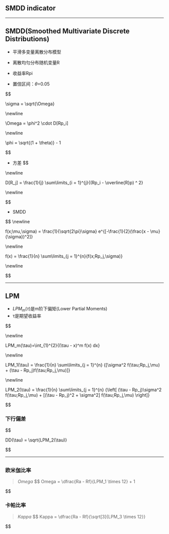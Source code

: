 ## SMDD indicator

---
## SMDD(Smoothed Multivariate Discrete Distributions)
- 平滑多变量离散分布模型

- 离散均匀分布随机变量R


- 收益率Rpi
- 置信区间：$\theta$=0.05


$$

\sigma = \sqrt{\Omega}

\newline

\Omega = \phi^2 \cdot D[Rp_i]


\newline

\phi = \sqrt{(1 + \theta)} - 1

$$
- 方差
$$

\newline

D[R_j] = \frac{1}{j} \sum\limits_{i = 1}^{j}{(Rp_i - \overline{R}p) ^ 2}

\newline

$$

- SMDD

$$
\newline

f(x;\mu,\sigma) = \frac{1}{\sqrt{2\pi}\sigma} e^{[-\frac{1}{2}(\frac{x - \mu}{\sigma})^2]}

\newline

f(x) = \frac{1}{n} \sum\limits_{j = 1}^{n}{f(x;Rp_j,\sigma)}


\newline


$$

---
## LPM
- $LPM_m(\tau)$是m阶下偏矩(Lower Partial Moments)
- τ是期望收益率

$$

\newline

LPM_m(\tau)=\int_{1}^{2}{(\tau - x)^m f(x) dx}

\newline

LPM_1(\tau) = \frac{1}{n} \sum\limits_{j = 1}^{n}
{[\sigma^2 f(\tau;Rp_j,\mu) + (\tau - Rp_j)f(\tau;Rp_j,\mu)]}

\newline

LPM_2(\tau) = \frac{1}{n} \sum\limits_{j = 1}^{n} {\left[
(\tau - Rp_j)\sigma^2 f(\tau;Rp_j,\mu) + [(\tau - Rp_j)^2 + \sigma^2] f(\tau;Rp_j,\mu)
\right]}

$$


### 下行偏差
$$

DD(\tau) = \sqrt{LPM_2(\tau)}

$$

---
##
### 欧米伽比率
> $Omega$
$$
Omega = \dfrac{Ra - Rf}{LPM_1 \times 12} + 1

$$

### 卡帕比率
> $Kappa$
$$
Kappa = \dfrac{Ra - Rf}{\sqrt[3]{LPM_3 \times 12}}

$$



